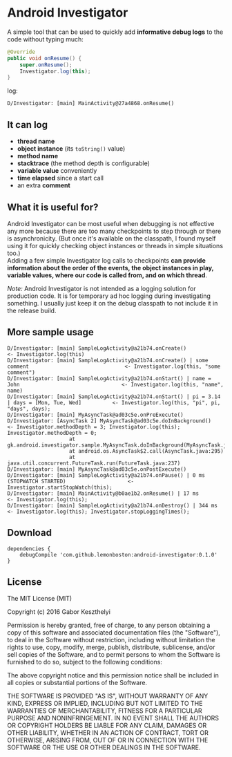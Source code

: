 Android Investigator
====================

A simple tool that can be used to quickly add **informative debug logs** to the code without typing much:  


```java
@Override
public void onResume() {
    super.onResume();
    Investigator.log(this);
}
```
log:
```console
D/Investigator: [main] MainActivity@27a4868.onResume()
```

It can log
----------

* **thread name**
* **object instance** (its `toString()` value)
* **method name**
* **stacktrace** (the method depth is configurable)
* **variable value** conveniently
* **time elapsed** since a start call
* an extra **comment**

What it is useful for?
----------------------
Android Investigator can be most useful when debugging is not effective any more because there are too many checkpoints to step through or there is asynchronicity. (But once it's available on the classpath, I found myself using it for quickly checking object instances or threads in simple situations too.)  
Adding a few simple Investigator log calls to checkpoints **can provide information about the order of the events, the object instances in play, variable values, where our code is called from, and on which thread**.  

*Note:* Android Investigator is not intended as a logging solution for production code. It is for temporary ad hoc logging during investigating something. I usually just keep it on the debug classpath to not include it in the release build.

More sample usage
--------------------
```console
D/Investigator: [main] SampleLogActivity@a21b74.onCreate()												<- Investigator.log(this)
D/Investigator: [main] SampleLogActivity@a21b74.onCreate() | some comment								<- Investigator.log(this, "some comment")
D/Investigator: [main] SampleLogActivity@a21b74.onStart() | name = John									<- Investigator.log(this, "name", name)
D/Investigator: [main] SampleLogActivity@a21b74.onStart() | pi = 3.14 | days = [Mon, Tue, Wed]			<- Investigator.log(this, "pi", pi, "days", days);
D/Investigator: [main] MyAsyncTask@ad03c5e.onPreExecute()
D/Investigator: [AsyncTask 2] MyAsyncTask@ad03c5e.doInBackground()										<- Investigator.methodDepth = 3; Investigator.log(this); Investigator.methodDepth = 0;
                    at gk.android.investigator.sample.MyAsyncTask.doInBackground(MyAsyncTask.java:10)
                    at android.os.AsyncTask$2.call(AsyncTask.java:295)
                    at java.util.concurrent.FutureTask.run(FutureTask.java:237)                    
D/Investigator: [main] MyAsyncTask@ad03c5e.onPostExecute()
D/Investigator: [main] SampleLogActivity@a21b74.onPause() | 0 ms (STOPWATCH STARTED)					<- Investigator.startStopWatch(this);
D/Investigator: [main] MainActivity@b0ae1b2.onResume() | 17 ms											<- Investigator.log(this);
D/Investigator: [main] SampleLogActivity@a21b74.onDestroy() | 344 ms									<- Investigator.log(this); Investigator.stopLoggingTimes();
```

Download
----------
```
dependencies {
    debugCompile 'com.github.lemonboston:android-investigator:0.1.0'
}
```

License
----------

The MIT License (MIT)

Copyright (c) 2016 Gabor Keszthelyi

Permission is hereby granted, free of charge, to any person obtaining a copy
of this software and associated documentation files (the "Software"), to deal
in the Software without restriction, including without limitation the rights
to use, copy, modify, merge, publish, distribute, sublicense, and/or sell
copies of the Software, and to permit persons to whom the Software is
furnished to do so, subject to the following conditions:

The above copyright notice and this permission notice shall be included in all
copies or substantial portions of the Software.

THE SOFTWARE IS PROVIDED "AS IS", WITHOUT WARRANTY OF ANY KIND, EXPRESS OR
IMPLIED, INCLUDING BUT NOT LIMITED TO THE WARRANTIES OF MERCHANTABILITY,
FITNESS FOR A PARTICULAR PURPOSE AND NONINFRINGEMENT. IN NO EVENT SHALL THE
AUTHORS OR COPYRIGHT HOLDERS BE LIABLE FOR ANY CLAIM, DAMAGES OR OTHER
LIABILITY, WHETHER IN AN ACTION OF CONTRACT, TORT OR OTHERWISE, ARISING FROM,
OUT OF OR IN CONNECTION WITH THE SOFTWARE OR THE USE OR OTHER DEALINGS IN THE
SOFTWARE.